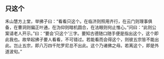 ##  只这个

禾山慧方上堂，举拂子曰：“看看只这个。在临济则照用齐行，在云门则理事俱备，在曹洞则偏正叶通，在沩仰则暗机圆合，在法眼则何止惟心。”问曰：“此则公案请老人开示。”曰：“要会‘只这个’三字。要知古德随口随手便是指出这个，这个即此我也。故举起拂子要人看看，不可错过。若能看而会得这个，则彼五宗皆不能出此。岂止五宗，即八万四千陀罗尼总不出此。这个乃诸佛之母。若离这个，即是外道波旬。”
